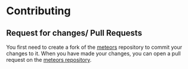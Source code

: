 # Contributing

## Request for changes/ Pull Requests

You first need to create a fork of the [meteors](https://github.com/xai4space/meteors) repository to commit your changes to it. When you have made your changes, you can open a pull request on the [meteors repository](https://github.com/xai4space/meteors/pulls).
